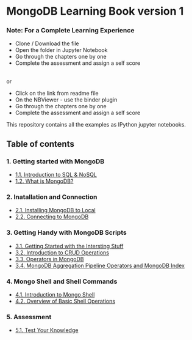 # MongoDB Learning Book version 1

<div class="alert alert-block alert-info">
<h3><b>Note:</b> For a Complete Learning Experience</h3>
    <ul>
        <li>Clone / Download the file</li>
        <li>Open the folder in Jupyter Notebook</li>
        <li>Go through the chapters one by one</li>
        <li>Complete the assessment and assign a self score</li>
    </ul><br>
    or <ul>
        <li>Click on the link from readme file</li>
        <li>On the NBViewer - use the binder plugin</li>
        <li>Go through the chapters one by one</li>
        <li>Complete the assessment and assign a self score</li>
    </ul>
</div>

This repository contains all the examples as IPython jupyter notebooks.

## Table of contents

### 1. Getting started with MongoDB

* [1.1. Introduction to SQL & NoSQL](https://nbviewer.jupyter.org/github/Srushti104/INFO-6210-Database-Management-and-Database-Design/blob/master/MongoDB_Learning_Book_Final_Project/chapter1/11-introduction.ipynb)
* [1.2. What is MongoDB?](https://nbviewer.jupyter.org/github/Srushti104/INFO-6210-Database-Management-and-Database-Design/blob/master/MongoDB_Learning_Book_Final_Project/chapter1/12-mongodb.ipynb)

### 2. Inatallation and Connection

* [2.1. Installing MongoDB to Local]()
* [2.2. Connecting to MongoDB]()

### 3. Getting Handy with MongoDB Scripts

* [3.1. Getting Started with the Intersting Stuff]()
* [3.2. Introduction to CRUD Operations]()
* [3.3. Operators in MongoDB]()
* [3.4. MongoDB Aggregation Pipeline Operators and MongoDB Index]()

### 4. Mongo Shell and Shell Commands

* [4.1. Introduction to Mongo Shell]()
* [4.2. Overview of Basic Shell Operations]()

### 5. Assessment

* [5.1. Test Your Knowledge]()
